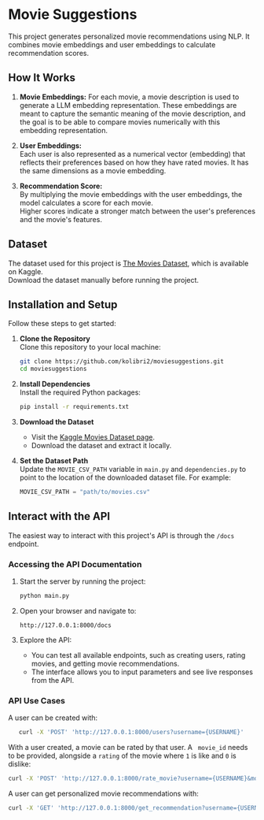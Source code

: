 # Movie Suggestions

This project generates personalized movie recommendations using NLP. It combines movie
embeddings and user embeddings to calculate recommendation scores.

## How It Works

1. **Movie Embeddings:**
   For each movie, a movie description is used to generate a LLM embedding representation. These embeddings are meant to
   capture the semantic meaning of the movie description, and
   the goal is to be able to compare movies numerically with this embedding representation.

2. **User Embeddings:**  
   Each user is also represented as a numerical vector (embedding) that reflects their preferences based on how they have rated movies. It has the same dimensions as a movie embedding.

3. **Recommendation Score:**  
   By multiplying the movie embeddings with the user embeddings, the model calculates a score for each movie.  
   Higher scores indicate a stronger match between the user's preferences and the movie's features.

## Dataset

The dataset used for this project
is [The Movies Dataset](https://www.kaggle.com/datasets/rounakbanik/the-movies-dataset), which is available on Kaggle.  
Download the dataset manually before running the project.

## Installation and Setup

Follow these steps to get started:

1. **Clone the Repository**  
   Clone this repository to your local machine:
   ```bash
   git clone https://github.com/kolibri2/moviesuggestions.git
   cd moviesuggestions
   ```

2. **Install Dependencies**  
   Install the required Python packages:
   ```bash
   pip install -r requirements.txt
   ```

3. **Download the Dataset**
    - Visit the [Kaggle Movies Dataset page](https://www.kaggle.com/datasets/rounakbanik/the-movies-dataset).
    - Download the dataset and extract it locally.

4. **Set the Dataset Path**  
   Update the `MOVIE_CSV_PATH` variable in `main.py` and `dependencies.py` to point to the location of the downloaded dataset file. For
   example:
   ```python
   MOVIE_CSV_PATH = "path/to/movies.csv"
   ```

## Interact with the API

The easiest way to interact with this project's API is through the `/docs` endpoint.

### Accessing the API Documentation

1. Start the server by running the project:
   ```bash
   python main.py
   ```

2. Open your browser and navigate to:
   ```
   http://127.0.0.1:8000/docs
   ```

3. Explore the API:
    - You can test all available endpoints, such as creating users, rating movies, and getting movie recommendations.
    - The interface allows you to input parameters and see live responses from the API.

### API Use Cases

A user can be created with:

```bash
   curl -X 'POST' 'http://127.0.0.1:8000/users?username={USERNAME}' 
   ```

With a user created, a movie can be rated by that user. A ```
movie_id``` needs to be provided, alongside a ```rating``` of the movie where ```1``` is like and ```0``` is dislike:

   ```bash
   curl -X 'POST' 'http://127.0.0.1:8000/rate_movie?username={USERNAME}&movie_id={MOVIE_ID}&rating={RATING}' 
   ```

A user can get personalized movie recommendations with:

   ```bash
   curl -X 'GET' 'http://127.0.0.1:8000/get_recommendation?username={USERNAME}'
   ```



